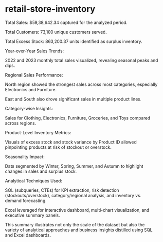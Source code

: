 # retail-store-inventory
Total Sales: $59,38,642.34 captured for the analyzed period.

Total Customers: 73,100 unique customers served.

Total Excess Stock: 863,200.37 units identified as surplus inventory.

Year-over-Year Sales Trends:

2022 and 2023 monthly total sales visualized, revealing seasonal peaks and dips.

Regional Sales Performance:

North region showed the strongest sales across most categories, especially Electronics and Furniture.

East and South also drove significant sales in multiple product lines.

Category-wise Insights:

Sales for Clothing, Electronics, Furniture, Groceries, and Toys compared across regions.

Product-Level Inventory Metrics:

Visuals of excess stock and stock variance by Product ID allowed pinpointing products at risk of stockout or overstock.

Seasonality Impact:

Data segmented by Winter, Spring, Summer, and Autumn to highlight changes in sales and surplus stock.

Analytical Techniques Used:

SQL (subqueries, CTEs) for KPI extraction, risk detection (stockouts/overstock), category/regional analysis, and inventory vs. demand forecasting.

Excel leveraged for interactive dashboard, multi-chart visualization, and executive summary panels.

This summary illustrates not only the scale of the dataset but also the variety of analytical approaches and business insights distilled using SQL and Excel dashboards.

